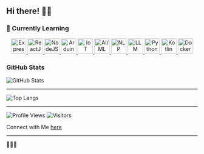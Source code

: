 ## Hi there! 👋🏻

### 🌱 Currently Learning

<p align="center">
  <a href="https://expressjs.com/" target="_blank" rel="noopener noreferrer" title="Expressjs">
    <img src="https://cdn.jsdelivr.net/gh/devicons/devicon/icons/express/express-original.svg" height="40" alt="ExpressJS"/>
  </a>
  <a href="https://reactjs.org/" target="_blank" rel="noopener noreferrer"title="Reactjs">
    <img src="https://cdn.jsdelivr.net/gh/devicons/devicon/icons/react/react-original.svg" height="40" alt="ReactJS"/>
  </a>
  <a href="https://nodejs.org/" target="_blank" rel="noopener noreferrer" title="Nodejs">
    <img src="https://cdn.jsdelivr.net/gh/devicons/devicon/icons/nodejs/nodejs-original.svg" height="40" alt="NodeJS"/>
  </a>
  <a href="https://www.arduino.cc/" target="_blank" rel="noopener noreferrer" title="Arduino">
    <img src="https://cdn.jsdelivr.net/gh/devicons/devicon/icons/arduino/arduino-original.svg" height="40" alt="Arduino"/>
  </a>
  <a href="https://en.wikipedia.org/wiki/Internet_of_things" target="_blank" rel="noopener noreferrer" title="IoT">
    <img src="https://img.icons8.com/ios-filled/50/internet-of-things.png" height="40" alt="IoT"/>
  </a>
  <a href="https://www.ml.ai/" target="_blank" rel="noopener noreferrer" title="Artificial Intelligence / Machine Learning">
  <img src="https://img.icons8.com/ios-filled/50/robot-2.png" height="40" alt="AI/ML"/>
</a>
<a href="https://www.ibm.com/think/topics/natural-language-processing" target="_blank" rel="noopener noreferrer" title="Natural Language Processing">
  <img src="https://cdn-icons-png.flaticon.com/512/4712/4712027.png" height="40" alt="NLP"/>
</a>
  <a href="https://openai.com/research/gpt-4" target="_blank" rel="noopener noreferrer" title="Large Language Models">
    <img src="https://img.icons8.com/fluency/48/brain.png" height="40" alt="LLM"/>
  </a>
  <a href="https://www.python.org/" target="_blank" rel="noopener noreferrer" title="Python">
    <img src="https://cdn.jsdelivr.net/gh/devicons/devicon/icons/python/python-original.svg" height="40" alt="Python"/>
  </a>
  <a href="https://kotlinlang.org/" target="_blank" rel="noopener noreferrer" title="Kotlin">
  <img src="https://cdn.jsdelivr.net/gh/devicons/devicon/icons/kotlin/kotlin-original.svg" height="40" alt="Kotlin"/>
</a>
<a href="https://www.docker.com/" target="_blank" rel="noopener noreferrer" title="Docker">
  <img src="https://cdn.jsdelivr.net/gh/devicons/devicon/icons/docker/docker-original.svg" height="40" alt="Docker"/>
</a>
  
</p>

### GitHub Stats

![GitHub Stats](https://github-readme-stats.vercel.app/api?username=sandaliz&show_icons=true&theme=radical&cache_seconds=1800)

---

![Top Langs](https://github-readme-stats-sigma-five.vercel.app/api/top-langs/?username=sandaliz&layout=compact&theme=radical)

---

![Profile Views](https://komarev.com/ghpvc/?username=sandaliz&label=Profile%20views&color=0e75b6&style=flat)
![Visitors](https://komarev.com/ghpvc/?username=sandaliz&label=Profile%20views&color=0e75b6&style=flat)

Connect with Me [here](https://www.linkedin.com/in/sandali-ranahewa-356ab8323/) 

---

 🧚🏼‍♀️

